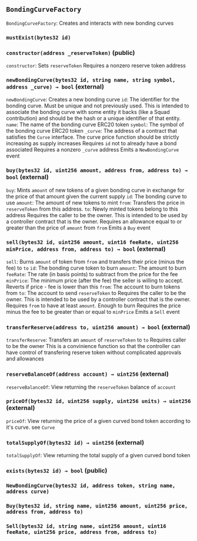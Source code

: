 ## `BondingCurveFactory`

`BondingCurveFactory`: Creates and interacts with new bonding
curves



### `mustExist(bytes32 id)`






### `constructor(address _reserveToken)` (public)

`constructor`: Sets `reserveToken`
Requires a nonzero reserve token address



### `newBondingCurve(bytes32 id, string name, string symbol, address _curve) → bool` (external)

`newBondingCurve`: Creates a new bonding curve
`id`: The identifier for the bonding curve. Must be unique and
not previously used. This is intended to associate the bonding
curve with some entity it backs (like a Squad contribution) and
should be the hash or a unique identifier of that entity.
`name`: The name of the bonding curve ERC20 token
`symbol`: The symbol of the bonding curve ERC20 token
`_curve`: The address of a contract that satisfies the `Curve`
interface. The curve price function should be strictly
increasing as supply increases
Requires `id` not to already have a bond associated
Requires a nonzero `_curve` address
Emits a `NewBondingCurve` event



### `buy(bytes32 id, uint256 amount, address from, address to) → bool` (external)

`buy`: Mints `amount` of new tokens of a given bonding curve in
exchange for the price of that amount given the current supply
`id`: The bonding curve to use
`amount`: The amount of new tokens to mint
`from`: Transfers the price in `reserveToken` from this
address.
`to`: Newly minted tokens belong to this address
Requires the caller to be the owner. This is intended to be
used by a controller contract that is the owner.
Requires an allowance equal to or greater than the price of
`amount` from `from`
Emits a `Buy` event



### `sell(bytes32 id, uint256 amount, uint16 feeRate, uint256 minPrice, address from, address to) → bool` (external)

`sell`: Burns `amount` of token from `from` and transfers their
price (minus the fee) to `to`
`id`: The bonding curve token to burn
`amount`: The amount to burn
`feeRate`: The rate (in basis points) to subtract from the
price for the fee
`minPrice`: The minimum price (after the fee) the seller is
willing to accept. Reverts if price - fee is lower than this
`from`: The account to burn tokens from
`to`: The account to send `reserveToken` to
Requires the caller to be the owner. This is intended to be
used by a controller contract that is the owner.
Requires `from` to have at least `amount`. Enough to burn
Requires the price minus the fee to be greater than or equal to
`minPrice`
Emits a `Sell` event



### `transferReserve(address to, uint256 amount) → bool` (external)

`transferReserve`: Transfers an `amount` of `reserveToken` to `to`
Requires caller to be the owner
This is a convinience function so that the controller can have
control of transfering reserve token without complicated
approvals and allowances



### `reserveBalanceOf(address account) → uint256` (external)

`reserveBalanceOf`: View returning the `reserveToken` balance
of `account`



### `priceOf(bytes32 id, uint256 supply, uint256 units) → uint256` (external)

`priceOf`: View returning the price of a given curved bond
token according to it's curve.
see `Curve`



### `totalSupplyOf(bytes32 id) → uint256` (external)

`totalSupplyOf`: View returning the total supply of a given
curved bond token



### `exists(bytes32 id) → bool` (public)






### `NewBondingCurve(bytes32 id, address token, string name, address curve)`





### `Buy(bytes32 id, string name, uint256 amount, uint256 price, address from, address to)`





### `Sell(bytes32 id, string name, uint256 amount, uint16 feeRate, uint256 price, address from, address to)`





